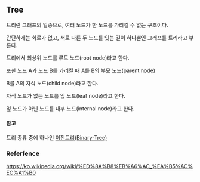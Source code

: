## Tree

트리란 그래프의 일종으로, 여러 노드가 한 노드를 가리킬 수 없는 구조이다.

간단하게는 회로가 없고, 서로 다른 두 노드를 잇는 길이 하나뿐인 그래프를 트리라고 부른다.

트리에서 최상위 노드를 루트 노드(root node)라고 한다.

또한 노드 A가 노드 B를 가리킬 때 A를 B의 부모 노드(parent node)

B를 A의 자식 노드(child node)라고 한다.

자식 노드가 없는 노드를 잎 노드(leaf node)라고 한다.

잎 노드가 아닌 노드를 내부 노드(internal node)라고 한다.

#### 참고

트리 종류 중에 하나인 [이진트리(Binary-Tree)](binary-tree.md)


### Referfence

https://ko.wikipedia.org/wiki/%ED%8A%B8%EB%A6%AC_%EA%B5%AC%EC%A1%B0
